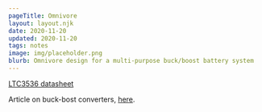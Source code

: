 ```yaml
---
pageTitle: Omnivore
layout: layout.njk
date: 2020-11-20
updated: 2020-11-20
tags: notes 
image: img/placeholder.png
blurb: Omnivore design for a multi-purpose buck/boost battery system
---
```


[LTC3536 datasheet](https://www.analog.com/media/en/technical-documentation/data-sheets/3536fa.pdf)

Article on buck-bost converters, [here](https://www.ept.ca/features/selecting-the-right-buck-boost-converter-for-wide-vin-rails-2/).


